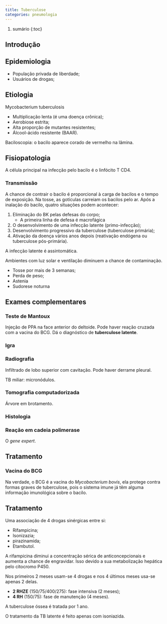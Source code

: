 ```yaml
---
title: Tuberculose
categories: pneumologia
---
```


1. sumário
{:toc}


## Introdução

## Epidemiologia

* População privada de liberdade;
* Usuários de drogas;

## Etiologia

Mycobacterium tuberculosis

* Multiplicação lenta (é uma doença crônica);
* Aerobiose estrita;
* Alta proporção de mutantes resistentes;
* Álcool-ácido resistente (BAAR).
  
Baciloscopia: o bacilo aparece corado de vermelho na lâmina.

## Fisiopatologia

A célula principal na infecção pelo bacilo é o linfócito T CD4.

### Transmissão

A chance de contrair o bacilo é proporcional à carga de bacilos e o tempo de exposição. Na tosse, as gotículas carreiam os bacilos pelo ar. Após a inalação do bacilo, quatro situações podem acontecer:

1. Eliminação do BK pelas defesas do corpo;
   * A primeira linha de defesa é macrofágica
2. O desenvolvimento de uma infecção latente (primo-infecção);
3. Desenvolvimento progressivo da tuberculose (tuberculose primária);
4. Ativação da doença vários anos depois (reativação endógena ou tuberculose pós-primária).

A infecção latente é assintomática.

Ambientes com luz solar e ventilação diminuem a chance de contaminação. 

* Tosse por mais de 3 semanas;
* Perda de peso;
* Astenia
* Sudorese noturna

## Exames complementares

### Teste de Mantoux

Injeção de PPA na face anterior do deltoide. Pode haver reação cruzada com a vacina do BCG. Dá o diagnóstico de **tuberculose latente**.

### Igra

### Radiografia

Infiltrado de lobo superior com cavitação. Pode haver derrame pleural.

TB miliar: micronódulos.

### Tomografia computadorizada

Árvore em brotamento.

### Histologia

### Reação em cadeia polimerase

O _gene expert_.

## Tratamento

### Vacina do BCG

Na verdade, o BCG é a vacina do _Mycobacterium bovis_, ela protege contra formas graves de tuberculose, pois o sistema imune já têm alguma informação imunológica sobre o bacilo.

## Tratamento

Uma associação de 4 drogas sinérgicas entre si: 

* Rifampicina;
* Isonizazia;
* pirazinamida;
* Etambutol.

A rifampicina diminui a concentração sérica de anticoncepcionais e aumenta a chance de engravidar. Isso devido a sua metabolização hepática pelo citocromo P450.

Nos primeiros 2 meses usam-se 4 drogas e nos 4 últimos meses usa-se apenas 2 delas. 

* **2 RHZE** (150/75/400/275): fase intensiva (2 meses);
* **4 RH** (150/75): fase de manutenção (4 meses).

A tuberculose óssea é tratada por 1 ano.

O tratamento da TB latente é feito apenas com isoniazida.